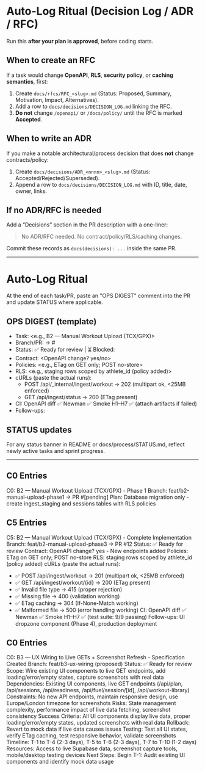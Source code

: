 # Auto-Log Ritual (Decision Log / ADR / RFC)

Run this **after your plan is approved**, before coding starts.

## When to create an RFC
If a task would change **OpenAPI**, **RLS**, **security policy**, or **caching semantics**, first:
1) Create `docs/rfcs/RFC_<slug>.md` (Status: Proposed, Summary, Motivation, Impact, Alternatives).
2) Add a row to `docs/decisions/DECISION_LOG.md` linking the RFC.
3) **Do not** change `/openapi/` or `/docs/policy/` until the RFC is marked **Accepted**.

## When to write an ADR
If you make a notable architectural/process decision that does **not** change contracts/policy:
1) Create `docs/decisions/ADR_<nnnn>_<slug>.md` (Status: Accepted/Rejected/Superseded).
2) Append a row to `docs/decisions/DECISION_LOG.md` with ID, title, date, owner, links.

## If no ADR/RFC is needed
Add a “Decisions” section in the PR description with a one-liner:
> No ADR/RFC needed. No contract/policy/RLS/caching changes.

Commit these records as `docs(decisions): ...` inside the same PR.

---

# Auto-Log Ritual

At the end of each task/PR, paste an "OPS DIGEST" comment into the PR and update STATUS where applicable.

## OPS DIGEST (template)
- Task: <e.g., B2 — Manual Workout Upload (TCX/GPX)>
- Branch/PR: <branch> → #<PR>
- Status: ✅ Ready for review | ⏳ Blocked: <why>
- Contract: <OpenAPI change? yes/no>
- Policies: <e.g., ETag on GET only; POST no-store>
- RLS: <e.g., staging rows scoped by athlete_id (policy added)>
- cURLs (paste the actual runs):
  - <example> POST /api/_internal/ingest/workout → 202 (multipart ok, <25MB enforced)
  - <example> GET /api/ingest/status → 200 (ETag present)
- CI: OpenAPI diff ✅ Newman ✅ Smoke H1–H7 ✅ (attach artifacts if failed)
- Follow-ups: <bullets>

## STATUS updates
For any status banner in README or docs/process/STATUS.md, reflect newly active tasks and sprint progress.

---

## C0 Entries

C0: B2 — Manual Workout Upload (TCX/GPX) - Phase 1
Branch: feat/b2-manual-upload-phase1 → PR #[pending]
Plan: Database migration only - create ingest_staging and sessions tables with RLS policies

## C5 Entries

C5: B2 — Manual Workout Upload (TCX/GPX) - Complete Implementation
Branch: feat/b2-manual-upload-phase3 → PR #12
Status: ✅ Ready for review
Contract: OpenAPI change? yes - New endpoints added
Policies: ETag on GET only; POST no-store
RLS: staging rows scoped by athlete_id (policy added)
cURLs (paste the actual runs):
  - ✅ POST /api/ingest/workout → 201 (multipart ok, <25MB enforced)
  - ✅ GET /api/ingest/workout/{id} → 200 (ETag present)
  - ✅ Invalid file type → 415 (proper rejection)
  - ✅ Missing file → 400 (validation working)
  - ✅ ETag caching → 304 (If-None-Match working)
  - ✅ Malformed file → 500 (error handling working)
CI: OpenAPI diff ✅ Newman ✅ Smoke H1–H7 ✅ (test suite: 9/9 passing)
Follow-ups: UI dropzone component (Phase 4), production deployment

## C0 Entries

C0: B3 — UX Wiring to Live GETs + Screenshot Refresh - Specification Created
Branch: feat/b3-ux-wiring (proposed)
Status: ✅ Ready for review
Scope: Wire existing UI components to live GET endpoints, add loading/error/empty states, capture screenshots with real data
Dependencies: Existing UI components, live GET endpoints (/api/plan, /api/sessions, /api/readiness, /api/fuel/session/[id], /api/workout-library)
Constraints: No new API endpoints, maintain responsive design, use Europe/London timezone for screenshots
Risks: State management complexity, performance impact of live data fetching, screenshot consistency
Success Criteria: All UI components display live data, proper loading/error/empty states, updated screenshots with real data
Rollback: Revert to mock data if live data causes issues
Testing: Test all UI states, verify ETag caching, test responsive behavior, validate screenshots
Timeline: T-1 to T-4 (2-3 days), T-5 to T-6 (2-3 days), T-7 to T-10 (1-2 days)
Resources: Access to live Supabase data, screenshot capture tools, mobile/desktop testing devices
Next Steps: Begin T-1: Audit existing UI components and identify mock data usage